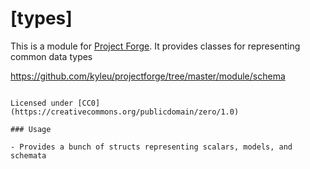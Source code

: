 # [types]

This is a module for [Project Forge](https://projectforge.dev). It provides classes for representing common data types

https://github.com/kyleu/projectforge/tree/master/module/schema

~~~~### License

Licensed under [CC0](https://creativecommons.org/publicdomain/zero/1.0)

### Usage

- Provides a bunch of structs representing scalars, models, and schemata
